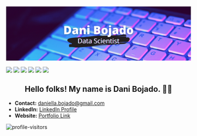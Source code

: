 [![Header](images/dbojado_banner.png "Header")](https://danibojado.com/)

[<img src="https://img.shields.io/badge/python-red?&style=for-the-badge&logo=python&logoColor=white"/>](https://www.python.org/)    [<img src="https://img.shields.io/badge/pandas-orange?&style=for-the-badge&logo=pandas&logoColor=white" />](https://pandas.pydata.org)    [<img src="https://img.shields.io/badge/numpy-yellow?&style=for-the-badge&logo=numpy&logoColor=white" />](https://numpy.org)    [<img src="https://img.shields.io/badge/markdown-darkgreen?&style=for-the-badge&logo=markdown&logoColor=white"/>](https://www.markdownguide.org)    [<img src="https://img.shields.io/badge/mysql-blue?&style=for-the-badge&logo=mysql&logoColor=white"/>](https://www.mysql.com)    [<img src="https://img.shields.io/badge/Jupyter-purple?&style=for-the-badge&logo=Jupyter&logoColor=white"/>](https://jupyter.org)

<h2 align="center">Hello folks! My name is Dani Bojado. 👋🤓</h2>

- <b>Contact:</b> daniella.bojado@gmail.com
- <b>LinkedIn:</b> [LinkedIn Profile](https://www.linkedin.com/in/daniella-bojado) 
- <b>Website:</b> [Portfolio Link](https://danibojado.com/) 

![profile-visitors](https://visitor-badge.glitch.me/badge?page_id=dbojado.dbojado)
